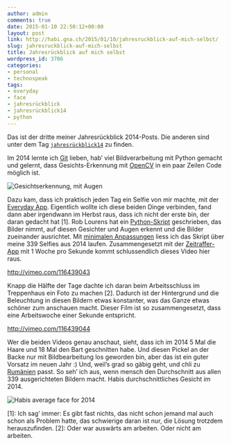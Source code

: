 ```yaml
---
author: admin
comments: true
date: 2015-01-10 22:50:12+00:00
layout: post
link: http://habi.gna.ch/2015/01/10/jahresruckblick-auf-mich-selbst/
slug: jahresruckblick-auf-mich-selbst
title: Jahresrückblick auf mich selbst
wordpress_id: 3786
categories:
- personal
- technospeak
tags:
- everyday
- face
- jahresrückblick
- jahresrückblick14
- python
---
```


Das ist der dritte meiner Jahresrückblick 2014-Posts. Die anderen sind unter dem Tag [`jahresrückblick14`](http://habi.gna.ch/tag/jahresruckblick14) zu finden.

Im 2014 lernte ich [Git](http://www.git-scm.com) lieben, hab’ viel Bildverarbeitung mit Python gemacht und gelernt, dass Gesichts-Erkennung mit [OpenCV](http://opencv.org) in ein paar Zeilen Code möglich ist.



![Gesichtserkennung, mit Augen](http://habi.gna.ch/wp-content/uploads/2015/01/detected.png)

Dazu kam, dass ich praktisch jeden Tag ein Selfie von mir machte, mit der [Everyday App](http://everyday-app.com). Eigentlich wollte ich diese beiden Dinge verbinden, fand dann aber irgendwann im Herbst raus, dass ich nicht der erste bin, der daran gedacht hat [1]. Rob Lourens hat ein [Python-Skript](https://github.com/roblourens/facealign) geschrieben, das Bilder nimmt, auf diesen Gesichter und Augen erkennt und die Bilder zueinander ausrichtet.
Mit [minimalen Anpassungen](https://github.com/habi/facealign/commits/master) liess ich das Skript über meine 339 Selfies aus 2014 laufen. Zusammengesetzt mit der [Zeitraffer-App](http://zeitraffer.veronicasoft.com) mit 1 Woche pro Sekunde kommt schlussendlich dieses Video hier raus.

http://vimeo.com/116439043

Knapp die Hälfte der Tage dachte ich daran beim Arbeitsschluss im Treppenhaus ein Foto zu machen [2]. Dadurch ist der Hintergrund und die Beleuchtung in diesen Bildern etwas konstanter, was das Ganze etwas schöner zum anschauen macht. Dieser Film ist so zusammengesetzt, dass eine Arbeitswoche einer Sekunde entspricht.

http://vimeo.com/116439044

Wer die beiden Videos genau anschaut, sieht, dass ich im 2014 5 Mal die Haare und 18 Mal den Bart geschnitten habe. Und diesen Pickel an der Backe nur mit Bildbearbeitung los geworden bin, aber das ist ein guter Vorsatz im neuen Jahr :)
Und, weil’s grad so gäbig geht, und chli zu [Rumänien](http://habi.gna.ch/2015/01/07/where-was-i-in-2014/) passt. So seh’ ich aus, wenn mensch den Durchschnitt aus allen 339 ausgerichteten Bildern macht. Habis durchschnittliches Gesicht im 2014.

![Habis average face for 2014](http://habi.gna.ch/wp-content/uploads/2015/01/2014_in_average.jpg)

[1]: Ich sag’ immer: Es gibt fast nichts, das nicht schon jemand mal auch schon als Problem hatte, das schwierige daran ist nur, die Lösung trotzdem herauszufinden.
[2]: Oder war auswärts am arbeiten. Oder nicht am arbeiten.
